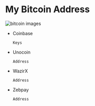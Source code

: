 # My Bitcoin Address
![bitcoin images](https://i.pinimg.com/474x/8d/fe/cc/8dfecc26d3200587c61067f84d797f19.jpg)
* Coinbase

      Keys
* Unocoin
     
      Address   
* WazirX
 
      Address
* Zebpay
  
      Address
     
          
